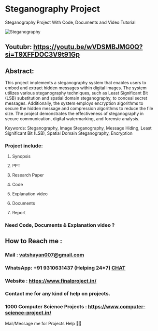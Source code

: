 # Steganography Project
Steganography Project With Code, Documents and Video Tutorial

![Steganography](https://github.com/user-attachments/assets/2bf29d89-f6e0-4788-9626-d93a2e9c6dae)

## Youtubr: https://youtu.be/wVDSMBJMG0Q?si=T9XFFDOC3V9t91Gp

## Abstract: 
This project implements a steganography system that enables users to embed and extract hidden messages within digital images. The system utilizes various steganography techniques, such as Least Significant Bit (LSB) substitution and spatial domain steganography, to conceal secret messages. Additionally, the system employs encryption algorithms to secure the hidden message and compression algorithms to reduce the file size. The project demonstrates the effectiveness of steganography in secure communication, digital watermarking, and forensic analysis.

Keywords: Steganography, Image Steganography, Message Hiding, Least Significant Bit (LSB), Spatial Domain Steganography, Encryption

### Project include: 

1. Synopsis

2. PPT

3. Research Paper


4. Code

5. Explanation video

6. Documents

7. Report


### Need Code, Documents & Explanation video ? 

## How to Reach me :

### Mail : vatshayan007@gmail.com 

### WhatsApp: +91 9310631437 (Helping 24*7) **[CHAT](https://wa.me/message/CHWN2AHCPMAZK1)** 

### Website : https://www.finalproject.in/

### Contact me for any kind of help on projects.
### 1000 Computer Science Projects : https://www.computer-science-project.in/


Mail/Message me for Projects Help 🙏🏻
